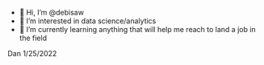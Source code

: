 - 👋 Hi, I’m @debisaw
- 👀 I’m interested in data science/analytics 
- 🌱 I’m currently learning anything that will help me reach to land a job in the field 


Dan 1/25/2022

<!---
debisaw/debisaw is a ✨ special ✨ repository because its `README.md` (this file) appears on your GitHub profile.
You can click the Preview link to take a look at your changes.
--->
